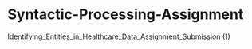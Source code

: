 # Syntactic-Processing-Assignment
Identifying_Entities_in_Healthcare_Data_Assignment_Submission (1)
